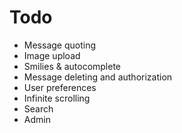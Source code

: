 Todo
===

* Message quoting
* Image upload
* Smilies & autocomplete
* Message deleting and authorization
* User preferences
* Infinite scrolling
* Search
* Admin